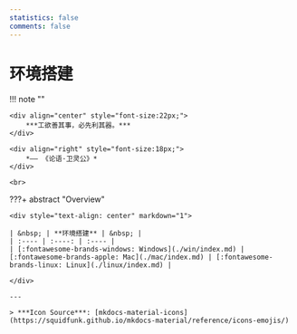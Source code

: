 ```yaml
---
statistics: false
comments: false
---
```


# 环境搭建

!!! note ""
    <br>

    <div align="center" style="font-size:22px;">
        ***工欲善其事，必先利其器。***
    </div>

    <div align="right" style="font-size:18px;">
        *—— 《论语·卫灵公》*
    </div>

    <br>

<style>
.md-typeset table:not([class]) th {
    min-width: 1em;
}
</style>

???+ abstract "Overview"


    <div style="text-align: center" markdown="1">

    | &nbsp; | **环境搭建** | &nbsp; |
    | :---- | :----: | :---- |
    | [:fontawesome-brands-windows: Windows](./win/index.md) | [:fontawesome-brands-apple: Mac](./mac/index.md) | [:fontawesome-brands-linux: Linux](./linux/index.md) |

    </div>

    ---

    > ***Icon Source***: [mkdocs-material-icons](https://squidfunk.github.io/mkdocs-material/reference/icons-emojis/)

